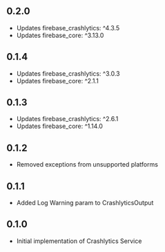 ## 0.2.0

- Updates firebase_crashlytics: ^4.3.5
- Updates firebase_core: ^3.13.0 

## 0.1.4

- Updates firebase_crashlytics: ^3.0.3
- Updates firebase_core: ^2.1.1 

## 0.1.3

- Updates firebase_crashlytics: ^2.6.1
- Updates firebase_core: ^1.14.0

## 0.1.2

- Removed exceptions from unsupported platforms

## 0.1.1

- Added Log Warning param to CrashlyticsOutput

## 0.1.0

- Initial implementation of Crashlytics Service

